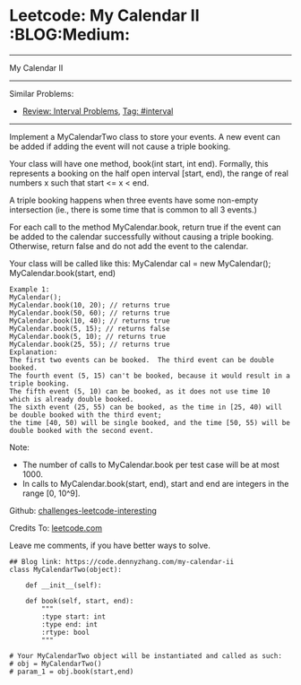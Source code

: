 # Leetcode: My Calendar II     :BLOG:Medium:


---

My Calendar II  

---

Similar Problems:  
-   [Review: Interval Problems](https://code.dennyzhang.com/review-interval), [Tag: #interval](https://code.dennyzhang.com/tag/interval)

---

Implement a MyCalendarTwo class to store your events. A new event can be added if adding the event will not cause a triple booking.  

Your class will have one method, book(int start, int end). Formally, this represents a booking on the half open interval [start, end), the range of real numbers x such that start <= x < end.  

A triple booking happens when three events have some non-empty intersection (ie., there is some time that is common to all 3 events.)  

For each call to the method MyCalendar.book, return true if the event can be added to the calendar successfully without causing a triple booking. Otherwise, return false and do not add the event to the calendar.  

Your class will be called like this: MyCalendar cal = new MyCalendar(); MyCalendar.book(start, end)  

    Example 1:
    MyCalendar();
    MyCalendar.book(10, 20); // returns true
    MyCalendar.book(50, 60); // returns true
    MyCalendar.book(10, 40); // returns true
    MyCalendar.book(5, 15); // returns false
    MyCalendar.book(5, 10); // returns true
    MyCalendar.book(25, 55); // returns true
    Explanation: 
    The first two events can be booked.  The third event can be double booked.
    The fourth event (5, 15) can't be booked, because it would result in a triple booking.
    The fifth event (5, 10) can be booked, as it does not use time 10 which is already double booked.
    The sixth event (25, 55) can be booked, as the time in [25, 40) will be double booked with the third event;
    the time [40, 50) will be single booked, and the time [50, 55) will be double booked with the second event.

Note:  

-   The number of calls to MyCalendar.book per test case will be at most 1000.
-   In calls to MyCalendar.book(start, end), start and end are integers in the range [0, 10^9].

Github: [challenges-leetcode-interesting](https://github.com/DennyZhang/challenges-leetcode-interesting/tree/master/my-calendar-ii)  

Credits To: [leetcode.com](https://leetcode.com/problems/my-calendar-ii/description/)  

Leave me comments, if you have better ways to solve.  

    ## Blog link: https://code.dennyzhang.com/my-calendar-ii
    class MyCalendarTwo(object):
    
        def __init__(self):
    
        def book(self, start, end):
            """
            :type start: int
            :type end: int
            :rtype: bool
            """
    
    # Your MyCalendarTwo object will be instantiated and called as such:
    # obj = MyCalendarTwo()
    # param_1 = obj.book(start,end)